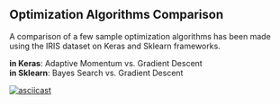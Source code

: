 ## Optimization Algorithms Comparison

A comparison of a few sample optimization algorithms has been made using the IRIS dataset on Keras and Sklearn frameworks.  

**in Keras**: Adaptive Momentum vs. Gradient Descent  
**in Sklearn**: Bayes Search vs. Gradient Descent  
  
[![asciicast](https://asciinema.org/a/5JCjWyCTbeXTSmnCriNZG0A7U.svg)](https://asciinema.org/a/5JCjWyCTbeXTSmnCriNZG0A7U)
